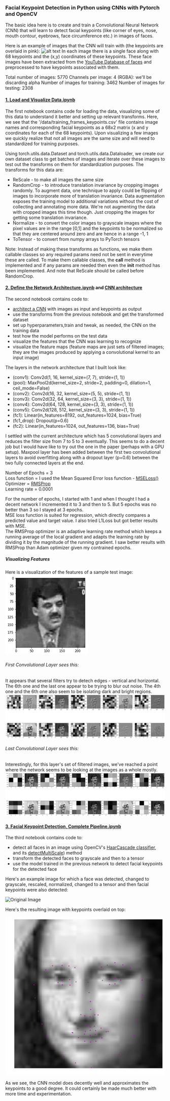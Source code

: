 ### Facial Keypoint Detection in Python using CNNs with Pytorch and OpenCV

The basic idea here is to create and train a Convolutional Neural Network (CNN) that will learn to detect facial keypoints (like corner of eyes, nose, mouth contour, eyebrows, face circumference etc.) in images of faces. 

Here is an example of images that the CNN will train with (the keypoints are overlaid in pink):
![alt text](https://github.com/shubhra/facial-keypoint-detection/blob/master/images/key_pts_example.png)
In each image there is a single face along with 68 keypoints and the (x,y) coordinates of these keypoints. These face images have been extracted from the [YouTube Database of faces](https://www.cs.tau.ac.il/~wolf/ytfaces/) and preprocessed to have keypoints associated with them.

Total number of images: 5770
Channels per image: 4 (RGBA): we'll be discarding alpha
Number of images for training: 3462
Number of images for testing: 2308

#### [1. Load and Visualize Data.ipynb](https://nbviewer.jupyter.org/github/shubhra/facial-keypoint-detection/blob/master/1.%20Load%20and%20Visualize%20Data.ipynb)

The first notebook contains code for loading the data, visualizing some of this data to understand it better and setting up relevant transforms. Here, we see that the '/data/training_frames_keypoints.csv' file contains image names and corresponding facial keypoints as a 68x2 matrix (x and y coordinates for each of the 68 keypoints). Upon visualizing a few images we quickly realize that not all images are the same size and will need to standardized for training purposes.

Using torch.utils.data.Dataset and torch.utils.data.Dataloader, we create our own dataset class to get batches of images and iterate over these images to test out the transforms on them for standardization purposes. The transforms for this data are:
* ReScale - to make all images the same size
* RandomCrop - to introduce translation invariance by cropping images randomly. To augment data, one technique to apply could be flipping of images to incorporate more of translation invariance. Data augmentation exposes the training model to additional variations without the cost of collecting and annotating more data. We're not augmenting the data with cropped images this time though. Just cropping the images for getting some translation invariance.
* Normalize - to convert the color images to grayscale images where the pixel values are in the range [0,1] and the keypoints to be normalized so that they are centered around zero and are hence in a range -1, 1
* ToTensor - to convert from numpy arrays to PyTorch tensors

Note: Instead of making these transforms as functions, we make them callable classes so any required params need not be sent in everytime these are called. To make them callable classes, the __call__ method is implemented and if any params are needed then even the __init__ method has been implemented. And note that ReScale should be called before RandomCrop.

#### [2. Define the Network Architecture.ipynb](https://nbviewer.jupyter.org/github/shubhra/facial-keypoint-detection/blob/master/2.%20Define%20the%20Network%20Architecture.ipynb) and [CNN architecture](https://github.com/shubhra/facial-keypoint-detection/blob/master/models.py)

The second notebook contains code to: 
* [architect a CNN](https://github.com/shubhra/facial-keypoint-detection/blob/master/models.py) with images as input and keypoints as output
* use the transforms from the previous notebook and get the transformed dataset
* set up hyperparameters,train and tweak, as needed, the CNN on the training data 
* test how the model performs on the test data
* visualize the features that the CNN was learning to recognize
* visualize the feature maps (feature maps are just sets of filtered images; they are the images produced by applying a convolutional kernel to an input image)

The layers in the network architecture that I built look like:  
 
  - (conv1): Conv2d(1, 16, kernel_size=(7, 7), stride=(1, 1))  
  - (pool): MaxPool2d(kernel_size=2, stride=2, padding=0, dilation=1, ceil_mode=False)  
  - (conv2): Conv2d(16, 32, kernel_size=(5, 5), stride=(1, 1))  
  - (conv3): Conv2d(32, 64, kernel_size=(3, 3), stride=(1, 1))  
  - (conv4): Conv2d(64, 128, kernel_size=(3, 3), stride=(1, 1))  
  - (conv5): Conv2d(128, 512, kernel_size=(3, 3), stride=(1, 1))  
  - (fc1): Linear(in_features=8192, out_features=1024, bias=True)  
  - (fc1_drop): Dropout(p=0.6)  
  - (fc2): Linear(in_features=1024, out_features=136, bias=True)  
 
I settled with the current architecture which has 5 convolutional layers and reduces the filter size from 7 to 5 to 3 eventually. This seems to do a decent job but I would have like to try out the one in the paper (perhaps with a GPU setup). Maxpool layer has been added between the first two convolutional layers to avoid overfitting along with a dropout layer (p=0.6) between the two fully connected layers at the end.
 
 Number of Epochs = 3  
 Loss function = I used the Mean Squared Error loss function - [MSELoss()](https://pytorch.org/docs/master/nn.html?highlight=mseloss#torch.nn.MSELoss)  
 Optimizer = [RMSProp](https://pytorch.org/docs/master/optim.html#torch.optim.RMSprop)  
 Learning rate = 0.0001  
 
For the number of epochs, I started with 1 and when I thought I had a decent network I incremented it to 3 and then to 5. But 5 epochs was no better than 3 so I stayed at 3 epochs.  
MSE loss function is suited for regression, which directly compares a predicted value and target value. I also tried L1Loss but got better results with MSE.   
The RMSProp optimizer is an adaptive learning rate method which keeps a running average of the local gradient and adapts the learning rate	by	dividing it by	the magnitude of the running gradient. I saw better results with RMSProp than Adam optimizer given my contrained epochs.   

##### Visualizing Features  
Here is a visualization of the features of a sample test image:  
![alt text](https://github.com/shubhra/facial-keypoint-detection/blob/master/images/face_filter_sample.png)
###### First Convolutional Layer sees this:
It appears that several filters try to detech edges - vertical and horizontal. The 6th one and the last one appear to be trying to blur out noise. The 4th one and the 6th one also seem to be isolating dark and bright regions.
![alt text](https://github.com/shubhra/facial-keypoint-detection/blob/master/images/face_filter_first_cnn_layer.png)
###### Last Convolutional Layer sees this:
 Interestingly, for this layer's set of filtered images, we've reached a point where the network seems to be looking at the images as a whole mostly.
![alt text](https://github.com/shubhra/facial-keypoint-detection/blob/master/images/face_filter_last_cnn_layer.png)  

#### [3. Facial Keypoint Detection, Complete Pipeline.ipynb](https://nbviewer.jupyter.org/github/shubhra/facial-keypoint-detection/blob/master/3.%20Facial%20Keypoint%20Detection%2C%20Complete%20Pipeline.ipynb)

The third notebook contains code to:
* detect all faces in an image using OpenCV's [HaarCascade classifier](https://docs.opencv.org/2.4/modules/objdetect/doc/cascade_classification.html?highlight=cascadeclassifier#cascadeclassifier), and its [detectMultiScale](https://docs.opencv.org/2.4/modules/objdetect/doc/cascade_classification.html?highlight=cascadeclassifier#cascadeclassifier-detectmultiscale)) method
* transform the detected faces to grayscale and then to a tensor
* use the model trained in the previous network to detect facial keypoints for the detected face

Here's an example image for which a face was detected, changed to grayscale, rescaled, normalized, changed to a tensor and then facial keypoints were also detected:   
  
![Original Image](https://github.com/shubhra/facial-keypoint-detection/blob/master/images/mona_lisa.jpg)  

Here's the resulting image with keypoints overlaid on top:  
  
![Image with Keypoints](https://github.com/shubhra/facial-keypoint-detection/blob/master/images/mona_lisa_keypoints.png)

As we see, the CNN model does decently well and approximates the keypoints to a good degree. It could certainly be made much better with more time and experimentation. 













